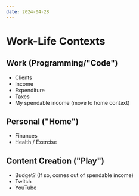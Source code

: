 ```yaml
---
date: 2024-04-28
---
```


# Work-Life Contexts

## Work (Programming/"Code")

- Clients
- Income
- Expenditure
- Taxes
- My spendable income (move to home context)

## Personal ("Home")

- Finances
- Health / Exercise

## Content Creation ("Play")

- Budget? (If so, comes out of spendable income)
- Twitch
- YouTube
